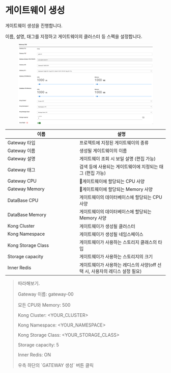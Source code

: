 # 게이트웨이 생성

게이트웨이 생성을 진행합니다.

이름, 설명, 태그를 지정하고 게이트웨이의 클러스터 등 스펙을 설정합니다.

<figure><img src="../../.gitbook/assets/image (40).png" alt=""><figcaption></figcaption></figure>

<table><thead><tr><th width="212">이름</th><th>설명</th></tr></thead><tbody><tr><td>Gateway 타입</td><td>프로젝트에 지정된 게이트웨이의 종류</td></tr><tr><td>Gateway 이름</td><td>생성될 게이트웨이의 이름</td></tr><tr><td>Gateway 설명</td><td>게이트웨이 조회 시 보일 설명 (편집 가능)</td></tr><tr><td>Gateway 태그</td><td>검색 등에 사용되는 게이트웨이에 지정되는 태그 (편집 가능)</td></tr><tr><td>Gateway CPU</td><td>게이트웨이에 할당되는 CPU 사양</td></tr><tr><td>Gateway Memory</td><td>게이트웨이에 할당되는 Memory 사양</td></tr><tr><td>DataBase CPU</td><td>게이트웨이의 데이터베이스에 할당되는 CPU 사양</td></tr><tr><td>DataBase Memory</td><td>게이트웨이의 데이터베이스에 할당되는 Memory 사양</td></tr><tr><td>Kong Cluster</td><td>게이트웨이가 생성될 클러스터</td></tr><tr><td>Kong Namespace</td><td>게이트웨이가 생성될 네임스페이스</td></tr><tr><td>Kong Storage Class</td><td>게이트웨이가 사용하는 스토리지 클래스의 타입</td></tr><tr><td>Storage capacity</td><td>게이트웨이가 사용하는 스토리지의 크기</td></tr><tr><td>Inner Redis</td><td>게이트웨이가 사용하는 레디스의 사양(off 선택 시, 사용자의 레디스 설정 필요)</td></tr></tbody></table>

> 따라해보기.
>
> Gateway 이름: gateway-00
>
> 모든 CPU와 Memory: 500
>
> Kong Cluster: \<YOUR\_CLUSTER>
>
> Kong Namespace: \<YOUR\_NAMESPACE>
>
> Kong Storage Class: \<YOUR\_STORAGE\_CLASS>
>
> Storage capacity: 5
>
> Inner Redis: ON
>
> 우측 하단의 \`GATEWAY 생성\` 버튼 클릭

